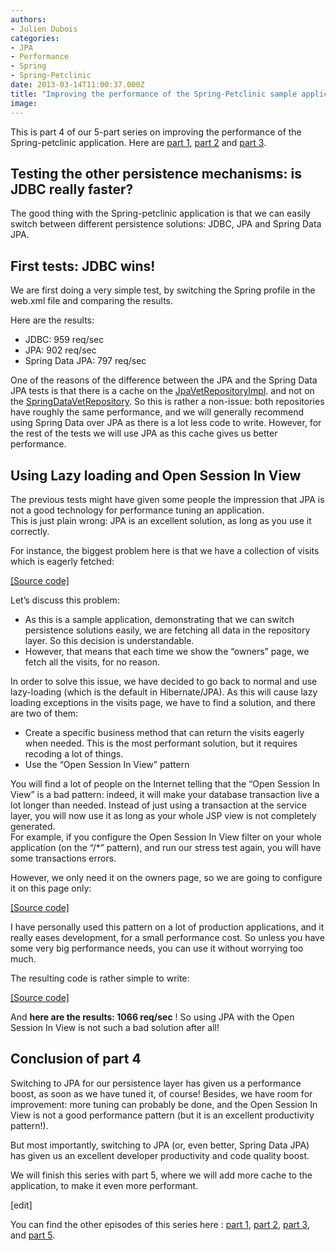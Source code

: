 ```yaml
---
authors:
- Julien Dubois
categories:
- JPA
- Performance
- Spring
- Spring-Petclinic
date: 2013-03-14T11:00:37.000Z
title: "Improving the performance of the Spring-Petclinic sample application (part 4 of 5)"
image: 
---
```


This is part 4 of our 5-part series on improving the performance of the Spring-petclinic application. Here are [part 1](https://test-ippon.ghost.io/improving-the-performance-of-the-spring-petclinic-sample-application-part-1-of-5/), [part 2](https://test-ippon.ghost.io/improving-the-performance-of-the-spring-petclinic-sample-application-part-2-of-5/) and [part 3](https://test-ippon.ghost.io/improving-the-performance-of-the-spring-petclinic-sample-application-part-3-of-5/).


## Testing the other persistence mechanisms: is JDBC really faster?

The good thing with the Spring-petclinic application is that we can easily switch between different persistence solutions: JDBC, JPA and Spring Data JPA.


## First tests: JDBC wins!

We are first doing a very simple test, by switching the Spring profile in the web.xml file and comparing the results.

Here are the results:

- JDBC: 959 req/sec
- JPA: 902 req/sec
- Spring Data JPA: 797 req/sec

One of the reasons of the difference between the JPA and the Spring Data JPA tests is that there is a cache on the [JpaVetRepositoryImpl](https://github.com/jdubois/spring-petclinic/blob/197888fef0ad5066006f817c801c99f57e44103d/src/main/java/org/springframework/samples/petclinic/repository/jpa/JpaVetRepositoryImpl.java#L44). and not on the [SpringDataVetRepository](https://github.com/jdubois/spring-petclinic/blob/197888fef0ad5066006f817c801c99f57e44103d/src/main/java/org/springframework/samples/petclinic/repository/springdatajpa/SpringDataVetRepository.java#L28). So this is rather a non-issue: both repositories have roughly the same performance, and we will generally recommend using Spring Data over JPA as there is a lot less code to write. However, for the rest of the tests we will use JPA as this cache gives us better performance.


## Using Lazy loading and Open Session In View

The previous tests might have given some people the impression that JPA is not a good technology for performance tuning an application.  
 This is just plain wrong: JPA is an excellent solution, as long as you use it correctly.

For instance, the biggest problem here is that we have a collection of visits which is eagerly fetched:

[[Source code]](https://github.com/jdubois/spring-petclinic/blob/197888fef0ad5066006f817c801c99f57e44103d/src/main/java/org/springframework/samples/petclinic/model/Pet.java#L51)

Let’s discuss this problem:

- As this is a sample application, demonstrating that we can switch persistence solutions easily, we are fetching all data in the repository layer. So this decision is understandable.
- However, that means that each time we show the “owners” page, we fetch all the visits, for no reason.

In order to solve this issue, we have decided to go back to normal and use lazy-loading (which is the default in Hibernate/JPA). As this will cause lazy loading exceptions in the visits page, we have to find a solution, and there are two of them:

- Create a specific business method that can return the visits eagerly when needed. This is the most performant solution, but it requires recoding a lot of things.
- Use the “Open Session In View” pattern

You will find a lot of people on the Internet telling that the “Open Session In View” is a bad pattern: indeed, it will make your database transaction live a lot longer than needed. Instead of just using a transaction at the service layer, you will now use it as long as your whole JSP view is not completely generated.  
 For example, if you configure the Open Session In View filter on your whole application (on the “/*” pattern), and run our stress test again, you will have some transactions errors.

However, we only need it on the owners page, so we are going to configure it on this page only:

[[Source code]](https://github.com/jdubois/spring-petclinic/blob/681026758d2f80082c4597ec0393bff07c95be65/src/main/webapp/WEB-INF/web.xml#L78)

I have personally used this pattern on a lot of production applications, and it really eases development, for a small performance cost. So unless you have some very big performance needs, you can use it without worrying too much.

The resulting code is rather simple to write:

[[Source code]](https://github.com/jdubois/spring-petclinic/commit/681026758d2f80082c4597ec0393bff07c95be65)

And **here are the results: 1066 req/sec** ! So using JPA with the Open Session In View is not such a bad solution after all!


## Conclusion of part 4

Switching to JPA for our persistence layer has given us a performance boost, as soon as we have tuned it, of course! Besides, we have room for improvement: more tuning can probably be done, and the Open Session In View is not a good performance pattern (but it is an excellent productivity pattern!).

But most importantly, switching to JPA (or, even better, Spring Data JPA) has given us an excellent developer productivity and code quality boost.

We will finish this series with part 5, where we will add more cache to the application, to make it even more performant.

[edit]

You can find the other episodes of this series here : [part 1](http://blog.ippon.fr/?p=7496), [part 2](http://blog.ippon.fr/?p=7500), [part 3](http://blog.ippon.fr/?p=7512), and [part 5](http://blog.ippon.fr/?p=7527).

